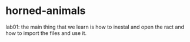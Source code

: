 
# horned-animals
lab01: the main thing that we learn is how to inestal and open the ract and how to import the files and use it. 
 
